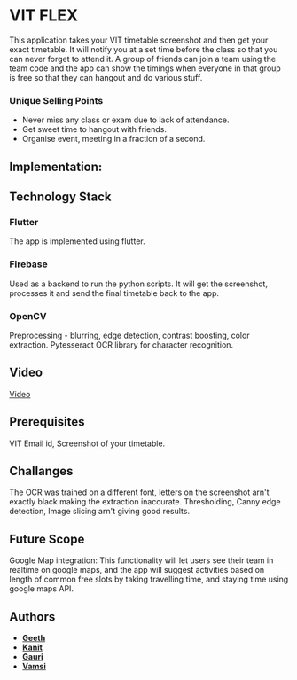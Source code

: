 # VIT FLEX

This application takes your VIT timetable screenshot and then get your exact timetable. It will notify you at a set time before the class so that you can never forget to attend it.
A group of friends can join a team using the team code and the app can show the timings when everyone in that group is free so that they can hangout and do various stuff.

### Unique Selling Points

* Never miss any class or exam due to lack of attendance.
* Get sweet time to hangout with friends.
* Organise event, meeting in a fraction of a second.

## Implementation: 

## Technology Stack  

### Flutter

The app is implemented using flutter.

### Firebase

Used as a backend to run the python scripts. It will get the screenshot, processes it and send the final timetable back to the app.

### OpenCV

Preprocessing - blurring, edge detection, contrast boosting, color extraction.
Pytesseract OCR library for character recognition.

## Video

[Video](https://drive.google.com/file/d/1zt7jRDiPezX4ivarLWQPAGrw1pmHjbAT/view?usp=sharing)


## Prerequisites

VIT Email id, Screenshot of your timetable.


## Challanges

The OCR was trained on a different font, letters on the screenshot arn't exactly black making the extraction inaccurate. Thresholding, Canny edge detection, Image slicing arn't giving good results.

## Future Scope

Google Map integration: This functionality will let users see their team in realtime on google maps, and the app will suggest activities based on length of common free slots by taking travelling time, and staying time using google maps API.

## Authors
* [**Geeth**](https://github.com/GeethKuldeep) 
* [**Kanit**](https://github.com/kanitmann)
* [**Gauri**](https://github.com/kodekandy)
* [**Vamsi**](https://github.com/sairathnavamsi) 
